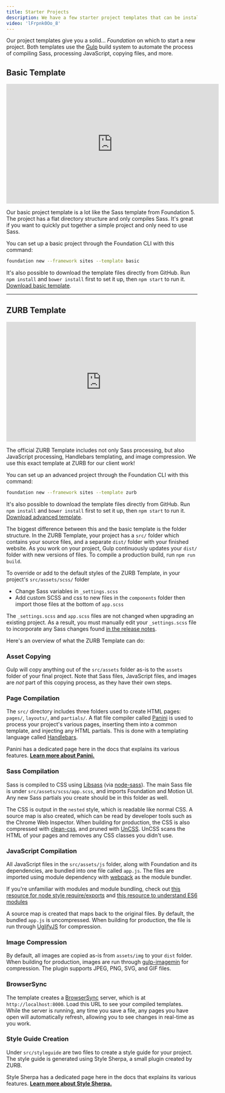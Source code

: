 ```yaml
---
title: Starter Projects
description: We have a few starter project templates that can be installed with the Foundation CLI. You can also download them manually!
video: 'lFrpnk0Oo_8'
---
```


Our project templates give you a solid... *Foundation* on which to start a new project. Both templates use the [Gulp](http://gulpjs.com) build system to automate the process of compiling Sass, processing JavaScript, copying files, and more.

## Basic Template

<div class="responsive-embed widescreen mb1">
  <iframe width="560" height="315" src="https://www.youtube.com/embed/ofSZUKkjPRY" frameborder="0" allowfullscreen></iframe>
  <a id="docs-mobile-video-link" class="docs-mobile-video" target="_blank" href="https://youtu.be/ofSZUKkjPRY"></a>
</div>

Our basic project template is a lot like the Sass template from Foundation 5. The project has a flat directory structure and only compiles Sass. It's great if you want to quickly put together a simple project and only need to use Sass.

You can set up a basic project through the Foundation CLI with this command:

```bash
foundation new --framework sites --template basic
```

It's also possible to download the template files directly from GitHub. Run `npm install` and `bower install` first to set it up, then `npm start` to run it. [Download basic template](https://github.com/zurb/foundation-sites-template/archive/master.zip).

---

## ZURB Template

<div class="responsive-embed widescreen mb1">
  <iframe id="zurb-template-starter" data-linkable-video='3Uj74uJ3GSQ' width="500" height="315" src="https://www.youtube.com/embed/3Uj74uJ3GSQ?enablejsapi=1" enablejsapi="1" frameborder="0" allowfullscreen ></iframe>
  <a id="docs-mobile-video-link" class="docs-mobile-video" target="_blank" href="https://www.youtube.com/watch?v=3Uj74uJ3GSQ"></a>
</div>

The official ZURB Template includes not only Sass processing, but also JavaScript processing, Handlebars templating, and image compression. We use this exact template at ZURB for our client work!

You can set up an advanced project through the Foundation CLI with this command:

```bash
foundation new --framework sites --template zurb
```

It's also possible to download the template files directly from GitHub. Run `npm install` and `bower install` first to set it up, then `npm start` to run it. [Download advanced template](https://github.com/zurb/foundation-zurb-template/archive/master.zip).

The biggest difference between this and the basic template is the folder structure. In the ZURB Template, your project has a `src/` folder which contains your source files, and a separate `dist/` folder with your finished website. As you work on your project, Gulp continuously updates your `dist/` folder with new versions of files. To compile a production build, run `npm run build`.

To override or add to the default styles of the ZURB Template, in your project's `src/assets/scss/` folder
 - Change Sass variables in `_settings.scss`
 - Add custom SCSS and css to new files in the `components` folder then import those files at the bottom of `app.scss`

The `_settings.scss` and `app.scss` files are not changed when upgrading an existing project. As a result, you must manually edit your `_settings.scss` file to incorporate any Sass changes found [in the release notes](https://github.com/zurb/foundation-sites/releases).

Here's an overview of what the ZURB Template can do:

### Asset Copying

Gulp will copy anything out of the `src/assets` folder as-is to the `assets` folder of your final project. Note that Sass files, JavaScript files, and images are *not* part of this copying process, as they have their own steps.

### Page Compilation

The `src/` directory includes three folders used to create HTML pages: `pages/`, `layouts/`, and `partials/`. A flat file compiler called [Panini](panini.html) is used to process your project's various pages, inserting them into a common template, and injecting any HTML partials. This is done with a templating language called [Handlebars](http://handlebarsjs.com/).

Panini has a dedicated page here in the docs that explains its various features. **[Learn more about Panini.](panini.html)**

### Sass Compilation

Sass is compiled to CSS using [Libsass](http://sass-lang.com/libsass) (via [node-sass](https://github.com/sass/node-sass)). The main Sass file is under `src/assets/scss/app.scss`, and imports Foundation and Motion UI. Any new Sass partials you create should be in this folder as well.

The CSS is output in the `nested` style, which is readable like normal CSS. A source map is also created, which can be read by developer tools such as the Chrome Web Inspector. When building for production, the CSS is also compressed with [clean-css](https://github.com/jakubpawlowicz/clean-css/issues), and pruned with [UnCSS](https://github.com/giakki/uncss). UnCSS scans the HTML of your pages and removes any CSS classes you didn't use.

### JavaScript Compilation

All JavaScript files in the `src/assets/js` folder, along with Foundation and its dependencies, are bundled into one file called `app.js`. The files are imported using module dependency with [webpack](https://webpack.js.org/) as the module bundler.

If you're unfamiliar with modules and module bundling, check out [this resource for node style require/exports](http://openmymind.net/2012/2/3/Node-Require-and-Exports/) and [this resource to understand ES6 modules](http://exploringjs.com/es6/ch_modules.html)

A source map is created that maps back to the original files. By default, the bundled `app.js` is uncompressed. When building for production, the file is run through [UglifyJS](https://github.com/mishoo/UglifyJS) for compression.

### Image Compression

By default, all images are copied as-is from `assets/img` to your `dist` folder. When building for production, images are run through [gulp-imagemin](https://github.com/sindresorhus/gulp-imagemin) for compression. The plugin supports JPEG, PNG, SVG, and GIF files.

### BrowserSync

The template creates a [BrowserSync](http://www.browsersync.io/) server, which is at `http://localhost:8000`. Load this URL to see your compiled templates. While the server is running, any time you save a file, any pages you have open will automatically refresh, allowing you to see changes in real-time as you work.

### Style Guide Creation

Under `src/styleguide` are two files to create a style guide for your project. The style guide is generated using Style Sherpa, a small plugin created by ZURB.

Style Sherpa has a dedicated page here in the docs that explains its various features. **[Learn more about Style Sherpa.](style-sherpa.html)**
